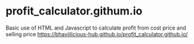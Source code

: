 # profit_calculator.githum.io
Basic use of HTML and Javascript to calculate profit from cost price and selling price
https://bhaviilicious-hub.github.io/profit_calculator.github.io/
